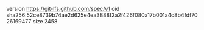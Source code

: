 version https://git-lfs.github.com/spec/v1
oid sha256:52ce8739b74ae2d625e4ea3888f2a2f426f080a17b001a4c8b4fdf7026169477
size 2458
